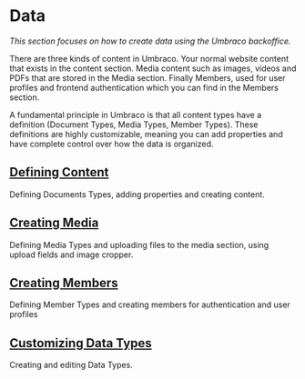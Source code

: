 # Data
*This section focuses on how to create data using the Umbraco backoffice.*

There are three kinds of content in Umbraco. Your normal website content that exists in the content section. Media content such as images, videos and PDFs that are stored in the Media section. Finally Members, used for user profiles and frontend authentication which you can find in the Members section.

A fundamental principle in Umbraco is that all content types have a definition (Document Types, Media Types, Member Types). These definitions are highly customizable, meaning you can add properties and have complete control over how the data is organized.

## [Defining Content](Defining-content)
Defining Documents Types, adding properties and creating content.

## [Creating Media](Creating-Media/)
Defining Media Types and uploading files to the media section, using upload fields and image cropper.

## [Creating Members](Members/)
Defining Member Types and creating members for authentication and user profiles

## [Customizing Data Types](Data-Types/)
Creating and editing Data Types.
